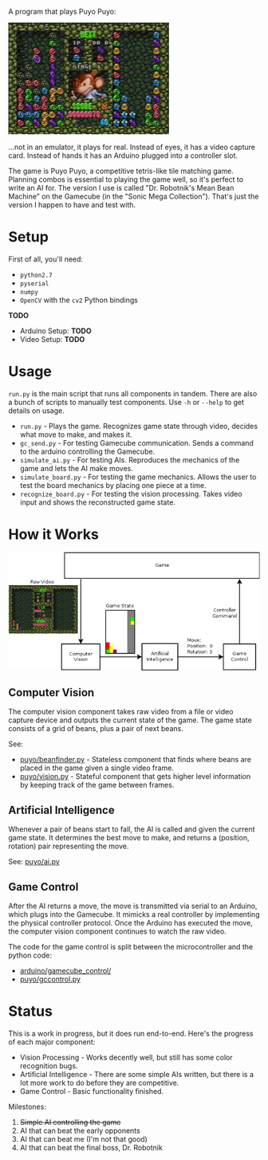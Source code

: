
A program that plays Puyo Puyo:

![Puyo Puyo 1 Screenshot](img/game_screenshot.png)

...not in an emulator, it plays for real. Instead of eyes, it has a video capture card. Instead of hands it has an Arduino plugged into a controller slot.

The game is Puyo Puyo, a competitive tetris-like tile matching game. Planning combos is essential to playing the game well, so it's perfect to write an AI for. The version I use is called "Dr. Robotnik's Mean Bean Machine" on the Gamecube (in the "Sonic Mega Collection"). That's just the version I happen to have and test with.


Setup
=====

First of all, you'll need:

 * `python2.7`
 * `pyserial`
 * `numpy`
 * `OpenCV` with the `cv2` Python bindings

**TODO**

 * Arduino Setup: **TODO**
 * Video Setup: **TODO**


Usage
=====

`run.py` is the main script that runs all components in tandem. There are also
a bunch of scripts to manually test components. Use `-h` or `--help` to get
details on usage.

 * `run.py` - Plays the game. Recognizes game state through video, decides
        what move to make, and makes it.
 * `gc_send.py` - For testing Gamecube communication. Sends a command to the
        arduino controlling the Gamecube.
 * `simulate_ai.py` - For testing AIs. Reproduces the mechanics of the game and
        lets the AI make moves.
 * `simulate_board.py` - For testing the game mechanics. Allows the user to
        test the board mechanics by placing one piece at a time.
 * `recognize_board.py` - For testing the vision processing. Takes video input
        and shows the reconstructed game state.


How it Works
============

![Control Flow Diagram](img/components.png)

Computer Vision
---------------

The computer vision component takes raw video from a file or video capture device and outputs the current state of the game. The game state consists of a grid of beans, plus a pair of next beans.

See:

 * [puyo/beanfinder.py](puyo/beanfinder.py) - Stateless component that finds
        where beans are placed in the game given a single video frame.
 * [puyo/vision.py](puyo/vision.py) - Stateful component that gets higher level
        information by keeping track of the game between frames.

Artificial Intelligence
-----------------------

Whenever a pair of beans start to fall, the AI is called and given the current game state. It determines the best move to make, and returns a (position, rotation) pair representing the move.

See: [puyo/ai.py](puyo/ai.py)

Game Control
------------

After the AI returns a move, the move is transmitted via serial to an Arduino, which plugs into the Gamecube. It mimicks a real controller by implementing the physical controller protocol. Once the Arduino has executed the move, the computer vision component continues to watch the raw video.

The code for the game control is split between the microcontroller and the python code:

 * [arduino/gamecube_control/](arduino/gamecube_control/)
 * [puyo/gccontrol.py](puyo/gccontrol.py)


Status
======

This is a work in progress, but it does run end-to-end. Here's the progress of
each major component:

 * Vision Processing - Works decently well, but still has some color recognition bugs.
 * Artificial Intelligence - There are some simple AIs written, but there is a lot more work to do before they are competitive.
 * Game Control - Basic functionality finished.

Milestones:

 1. ~~Simple AI controlling the game~~
 1. AI that can beat the early opponents
 1. AI that can beat me (I'm not that good)
 1. AI that can beat the final boss, Dr. Robotnik
